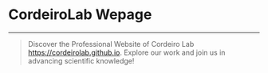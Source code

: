# CordeiroLab Wepage
---

> Discover the Professional Website of Cordeiro Lab https://cordeirolab.github.io. Explore our work and join us in advancing scientific knowledge!
